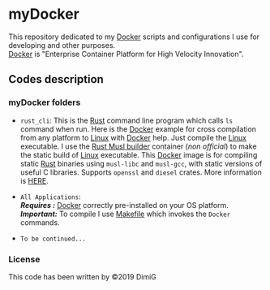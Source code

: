 myDocker
========
This repository dedicated to my [Docker][docker] scripts and configurations I use for developing and other purposes.  
[Docker][docker] is "Enterprise Container Platform for High Velocity Innovation".  

Codes description
-----------------

### myDocker folders

* `rust_cli`: This is the [Rust][rust] command line program which calls `ls` command when run. Here is the [Docker][docker] example for cross compilation from any platform to [Linux][linux] with [Docker][docker] help. Just compile the [Linux][linux] executable. I use the [Rust Musl builder][musl] container (*non official*) to make the static build of [Linux][linux] executable. This [Docker][docker] image is for compiling static [Rust][rust] binaries using `musl-libc` and `musl-gcc`, with static versions of useful C libraries. Supports `openssl` and `diesel` crates. More information is [HERE][musl].  

* `All Applications`:  
   ***Requires :*** [Docker][docker] correctly pre-installed on your OS platform.  
   ***Important:*** To compile I use [Makefile][makefile] which invokes the `Docker` commands.  

* `To be continued...`  

### License  

This code has been written by ©2019 DimiG  

[docker]:https://www.docker.com
[rust]:https://www.rust-lang.org
[linux]:https://en.wikipedia.org/wiki/Linux
[makefile]:https://en.wikipedia.org/wiki/Makefile
[musl]:https://github.com/emk/rust-musl-builder
